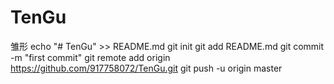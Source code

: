 # TenGu
雏形
echo "# TenGu" >> README.md
git init
git add README.md
git commit -m "first commit"
git remote add origin https://github.com/917758072/TenGu.git
git push -u origin master
